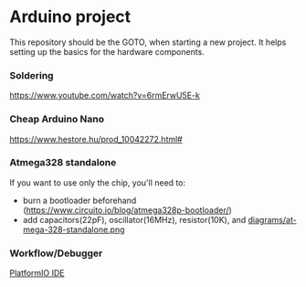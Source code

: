# Arduino project

This repository should be the GOTO, when starting a new project.
It helps setting up the basics for the hardware components.


### Soldering
https://www.youtube.com/watch?v=6rmErwU5E-k


### Cheap Arduino Nano
https://www.hestore.hu/prod_10042272.html#

### Atmega328 standalone

If you want to use only the chip, you'll need to:
* burn a bootloader beforehand (https://www.circuito.io/blog/atmega328p-bootloader/)
* add capacitors(22pF), oscillator(16MHz), resistor(10K), and  [diagrams/at-mega-328-standalone.png](https://github.com/ilitygergo/arduino-projects/blob/c748089001b662634f6602f3798ef04e50da4ce4/diagrams/at-mega-328-standalone.png)

### Workflow/Debugger
[PlatformIO IDE](https://platformio.org/install/ide?install=vscode)

